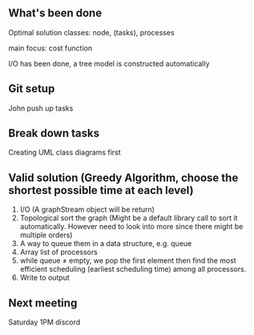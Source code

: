 ## What's been done

Optimal solution classes: node, (tasks), processes

main focus: cost function

I/O has been done, a tree model is constructed automatically

## Git setup

John push up tasks

## Break down tasks

Creating UML class diagrams first

## Valid solution (Greedy Algorithm, choose the shortest possible time at each level)

1. I/O (A graphStream object will be return)
2. Topological sort the graph (Might be a default library call to sort it automatically. However need to look into more since there might be multiple orders)
3. A way to queue them in a data structure, e.g. queue
4. Array list of processors
5. while queue ≠ empty, we pop the first element then find the most efficient scheduling (earliest scheduling time) among all processors. 
6. Write to output

## Next meeting

Saturday 1PM discord